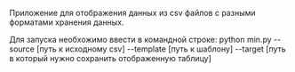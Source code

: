 Приложение для отображения данных из csv файлов с разными форматами хранения данных.

Для запуска необхожимо ввести в командной строке:
python min.py --source [путь к исходному csv] --template [путь к шаблону] --target [путь в который нужно сохранить отображенную таблицу]
